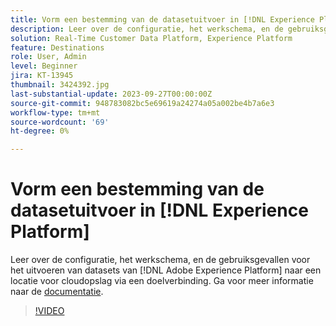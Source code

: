 ```yaml
---
title: Vorm een bestemming van de datasetuitvoer in [!DNL Experience Platform]
description: Leer over de configuratie, het werkschema, en de gebruiksgevallen voor het uitvoeren van datasets van [!DNL Adobe Experience Platform] naar een locatie voor cloudopslag via een doelverbinding.
solution: Real-Time Customer Data Platform, Experience Platform
feature: Destinations
role: User, Admin
level: Beginner
jira: KT-13945
thumbnail: 3424392.jpg
last-substantial-update: 2023-09-27T00:00:00Z
source-git-commit: 948783082bc5e69619a24274a05a002be4b7a6e3
workflow-type: tm+mt
source-wordcount: '69'
ht-degree: 0%

---
```


# Vorm een bestemming van de datasetuitvoer in [!DNL Experience Platform]

Leer over de configuratie, het werkschema, en de gebruiksgevallen voor het uitvoeren van datasets van [!DNL Adobe Experience Platform] naar een locatie voor cloudopslag via een doelverbinding. Ga voor meer informatie naar de [documentatie](https://experienceleague.adobe.com/docs/experience-platform/destinations/ui/activate/export-datasets.html).

>[!VIDEO](https://video.tv.adobe.com/v/3424392/?learn=on)

